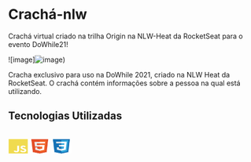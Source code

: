 # Crachá-nlw
Crachá virtual criado na trilha Origin na NLW-Heat da RocketSeat para o evento DoWhile21!


![image]![image](https://user-images.githubusercontent.com/32980177/138580977-0e55f4b4-15c9-4331-814e-dd7ceec11428.png))

Cracha exclusivo para uso na DoWhile 2021, criado na NLW Heat da RocketSeat. 
O crachá contém informações sobre a pessoa na qual está utilizando.

<h2>Tecnologias Utilizadas</h2>
<div><br>
  <img align="center" alt="Js" height="30" width="40" src="https://raw.githubusercontent.com/devicons/devicon/master/icons/javascript/javascript-plain.svg" style="max-width: 100%;">
  <img align="center" alt="HTML" height="30" width="40" src="https://raw.githubusercontent.com/devicons/devicon/master/icons/html5/html5-original.svg" style="max-width: 100%;">
  <img align="center" alt="CSS" height="30" width="40" src="https://raw.githubusercontent.com/devicons/devicon/master/icons/css3/css3-original.svg" style="max-width: 100%;">

</div>
